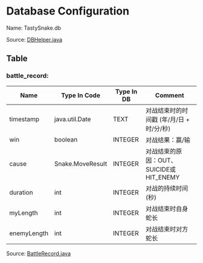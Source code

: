 # Database Configuration

Name: TastySnake.db

Source: [DBHelper.java](../app/src/main/java/com/example/stevennl/tastysnake/util/DBHelper.java)

## Table

### battle_record:

| Name | Type In Code | Type In DB | Comment |
|------|--------------|------------|---------|
|timestamp|java.util.Date|TEXT|对战结束时的时间戳 (年/月/日 + 时/分/秒)
|win|boolean|INTEGER|对战结果：赢/输|
|cause|Snake.MoveResult|INTEGER|对战结束的原因：OUT、SUICIDE或HIT_ENEMY|
|duration|int|INTEGER|对战的持续时间(秒)|
|myLength|int|INTEGER|对战结束时自身蛇长|
|enemyLength|int|INTEGER|对战结束时对方蛇长|

Source: [BattleRecord.java](../app/src/main/java/com/example/stevennl/tastysnake/model/BattleRecord.java)